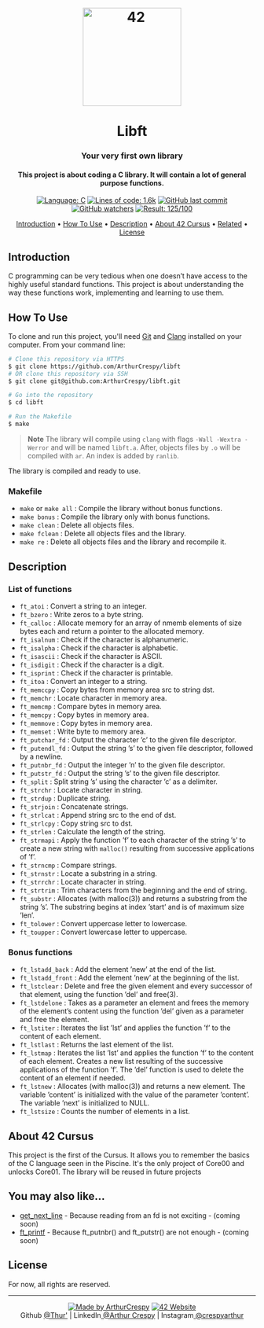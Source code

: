 <h1 align="center">
  <br>
  <a href="http://www.github.com/ArthurCrespy"><img src="https://42.fr/wp-content/uploads/2021/05/42-Final-sigle-seul.svg" alt="42" width="200"></a>
  <br><br>
  Libft
  <br>
</h1>

<h3 align="center">Your very first own library</h3>

<h4 align="center">This project is about coding a C library. It will contain a lot of general purpose functions.</a></h4>

<p align="center">
    <a href="https://github.com/ArthurCrespy/libft/search?l=c"> <img alt="Language: C" src="https://img.shields.io/badge/language-C-orange"></a>
    <a href="https://github.com/ArthurCrespy/libft"> <img alt="Lines of code: 1.6k" src="https://img.shields.io/badge/total%20lines-1.6k-blue"></a>
    <a href="https://github.com/ArthurCrespy/libft/commits"> <img alt="GitHub last commit" src="https://img.shields.io/github/last-commit/ArthurCrespy/libft?color=yellow"></a>
    <a href="https://github.com/ArthurCrespy/libft/watchers"> <img alt="GitHub watchers" src="https://img.shields.io/github/watchers/ArthurCrespy/libft?color=ff69b4"></a>
    <a href="https://projects.intra.42.fr/42cursus-libft/acrespy"> <img alt="Result: 125/100" src="https://img.shields.io/badge/result-125/100-brightgreen"></a>
  
</p>

<p align="center">
  <a href="#introduction">Introduction</a> •
  <a href="#how-to-use">How To Use</a> •
  <a href="#description">Description</a> •
  <a href="#about-42-cursus">About 42 Cursus</a> •
  <a href="#you-may-also-like">Related</a> •
  <a href="#license">License</a>
</p>

## Introduction

C programming can be very tedious when one doesn’t have access to the highly useful standard functions. This project is about understanding the way these functions work, implementing and learning to use them.

## How To Use

To clone and run this project, you'll need [Git](https://git-scm.com) and [Clang](https://clang.llvm.org/) installed on your computer. From your command line:

```bash
# Clone this repository via HTTPS
$ git clone https://github.com/ArthurCrespy/libft
# OR clone this repository via SSH
$ git clone git@github.com:ArthurCrespy/libft.git

# Go into the repository
$ cd libft

# Run the Makefile
$ make
```

> **Note**
> The library will compile using ```clang``` with flags ```-Wall -Wextra -Werror``` and will be named ```libft.a```. After, objects files  by ```.o``` will be compiled with ```ar```. An index is added by ```ranlib```.

The library is compiled and ready to use.

### Makefile

- ```make``` or ```make all``` : Compile the library without bonus functions.
- ```make bonus``` : Compile the library only with bonus functions.
- ```make clean``` : Delete all objects files.
- ```make fclean``` : Delete all objects files and the library.
- ```make re``` : Delete all objects files and the library and recompile it.

## Description

### List of functions

- ```ft_atoi``` : Convert a string to an integer.
- ```ft_bzero``` : Write zeros to a byte string.
- ```ft_calloc``` : Allocate memory for an array of nmemb elements of size bytes each and return a pointer to the allocated memory.
- ```ft_isalnum``` : Check if the character is alphanumeric.
- ```ft_isalpha``` : Check if the character is alphabetic.
- ```ft_isascii``` : Check if the character is ASCII.
- ```ft_isdigit``` : Check if the character is a digit.
- ```ft_isprint``` : Check if the character is printable.
- ```ft_itoa``` : Convert an integer to a string.
- ```ft_memccpy``` : Copy bytes from memory area src to string dst.
- ```ft_memchr``` : Locate character in memory area.
- ```ft_memcmp``` : Compare bytes in memory area.
- ```ft_memcpy``` : Copy bytes in memory area.
- ```ft_memmove``` : Copy bytes in memory area.
- ```ft_memset``` : Write byte to memory area.
- ```ft_putchar_fd``` : Output the character ’c’ to the given file descriptor.
- ```ft_putendl_fd``` : Output the string ’s’ to the given file descriptor, followed by a newline.
- ```ft_putnbr_fd``` : Output the integer ’n’ to the given file descriptor.
- ```ft_putstr_fd``` : Output the string ’s’ to the given file descriptor.
- ```ft_split``` : Split string ’s’ using the character ’c’ as a delimiter.
- ```ft_strchr``` : Locate character in string.
- ```ft_strdup``` : Duplicate string.
- ```ft_strjoin``` : Concatenate strings.
- ```ft_strlcat``` : Append string src to the end of dst.
- ```ft_strlcpy``` : Copy string src to dst.
- ```ft_strlen``` : Calculate the length of the string.
- ```ft_strmapi``` : Apply the function ’f’ to each character of the string ’s’ to create a new string with ```malloc()``` resulting from successive applications of ’f’.
- ```ft_strncmp``` : Compare strings.
- ```ft_strnstr``` : Locate a substring in a string.
- ```ft_strrchr``` : Locate character in string.
- ```ft_strtrim``` : Trim characters from the beginning and the end of string.
- ```ft_substr``` : Allocates (with malloc(3)) and returns a substring from the string ’s’. The substring begins at index ’start’ and is of maximum size ’len’.
- ```ft_tolower``` : Convert uppercase letter to lowercase.
- ```ft_toupper``` : Convert lowercase letter to uppercase.

### Bonus functions

- ```ft_lstadd_back``` : Add the element ’new’ at the end of the list.
- ```ft_lstadd_front``` : Add the element ’new’ at the beginning of the list.
- ```ft_lstclear``` : Delete and free the given element and every successor of that element, using the function ’del’ and free(3).
- ```ft_lstdelone``` : Takes as a parameter an element and frees the memory of the element’s content using the function ’del’ given as a parameter and free the element.
- ```ft_lstiter``` : Iterates the list ’lst’ and applies the function ’f’ to the content of each element.
- ```ft_lstlast``` : Returns the last element of the list.
- ```ft_lstmap``` : Iterates the list ’lst’ and applies the function ’f’ to the content of each element. Creates a new list resulting of the successive applications of the function ’f’. The ’del’ function is used to delete the content of an element if needed.
- ```ft_lstnew``` : Allocates (with malloc(3)) and returns a new element. The variable ’content’ is initialized with the value of the parameter ’content’. The variable ’next’ is initialized to NULL.
- ```ft_lstsize``` : Counts the number of elements in a list.

## About 42 Cursus

This project is the first of the Cursus. It allows you to remember the basics of the C language seen in the Piscine. It's the only project of Core00 and unlocks Core01. The library will be reused in future projects

## You may also like...

- [get_next_line](https://github.com/ArthurCrespy/get_next_line) - Because reading from an fd is not exciting - (coming soon)
- [ft_printf](https://github.com/ArthurCrespy/ft_printf) - Because ft_putnbr() and ft_putstr() are not enough - (coming soon)

## License

For now, all rights are reserved.

---
<p align="center">
    <a href="https://github.com/ArthurCrespy"> <img alt="Made by ArthurCrespy" src="https://img.shields.io/badge/made%20by-ArthurCrespy-blue"></a>
    <a href="https://42.fr"><img alt="42 Website" src="https://img.shields.io/badge/website-42.fr-blue"></a>
    <br>
    Github <a href="https://github.com/ArthurCrespy">@Thur'</a> |
    LinkedIn<a href="https://www.linkedin.com/in/arthur-crespy/"> @Arthur Crespy</a> |
    Instagram<a href="https://instagram.com/arthurcrespy"> @crespyarthur</a> 
</p>
